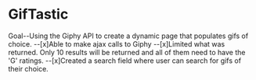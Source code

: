 # GifTastic
Goal--Using the Giphy API to create a dynamic page that populates gifs of choice.
--[x]Able to make ajax calls to Giphy
--[x]Limited what was returned. Only 10 results will be returned and all of them need to have the 'G' ratings.
--[x]Created a search field where user can search for gifs of their choice.